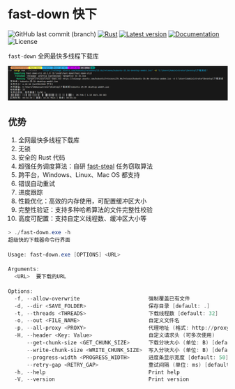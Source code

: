 # fast-down 快下

![GitHub last commit (branch)](https://img.shields.io/github/last-commit/share121/fast-down/main)
[![Rust](https://github.com/share121/fast-down/workflows/Test/badge.svg)](https://github.com/share121/fast-down/actions)
[![Latest version](https://img.shields.io/crates/v/fast-down.svg)](https://crates.io/crates/fast-down)
[![Documentation](https://docs.rs/fast-down/badge.svg)](https://docs.rs/fast-down)
![License](https://img.shields.io/crates/l/fast-down.svg)

`fast-down` 全网最快多线程下载库

![cli界面](cli.png)

## 优势

1. 全网最快多线程下载库
2. 无锁
3. 安全的 Rust 代码
4. 超强任务调度算法：自研 [fast-steal](https://github.com/share121/fast-steal) 任务窃取算法
5. 跨平台，Windows、Linux、Mac OS 都支持
6. 错误自动重试
7. 进度跟踪
8. 性能优化：高效的内存使用，可配置缓冲区大小
9. 完整性验证：支持多种哈希算法的文件完整性校验
10. 高度可配置：支持自定义线程数、缓冲区大小等

```powershell
> ./fast-down.exe -h
超级快的下载器命令行界面

Usage: fast-down.exe [OPTIONS] <URL>

Arguments:
  <URL>  要下载的URL

Options:
  -f, --allow-overwrite                      强制覆盖已有文件
  -d, --dir <SAVE_FOLDER>                    保存目录 [default: .]
  -t, --threads <THREADS>                    下载线程数 [default: 32]
  -o, --out <FILE_NAME>                      自定义文件名
  -p, --all-proxy <PROXY>                    代理地址 (格式: http://proxy:port 或 socks5://proxy:port)
  -H, --header <Key: Value>                  自定义请求头 (可多次使用)
      --get-chunk-size <GET_CHUNK_SIZE>      下载分块大小 (单位: B) [default: 8192]
      --write-chunk-size <WRITE_CHUNK_SIZE>  写入分块大小 (单位: B) [default: 8388608]
      --progress-width <PROGRESS_WIDTH>      进度条显示宽度 [default: 50]
      --retry-gap <RETRY_GAP>                重试间隔 (单位: ms) [default: 500]
  -h, --help                                 Print help
  -V, --version                              Print version
```
